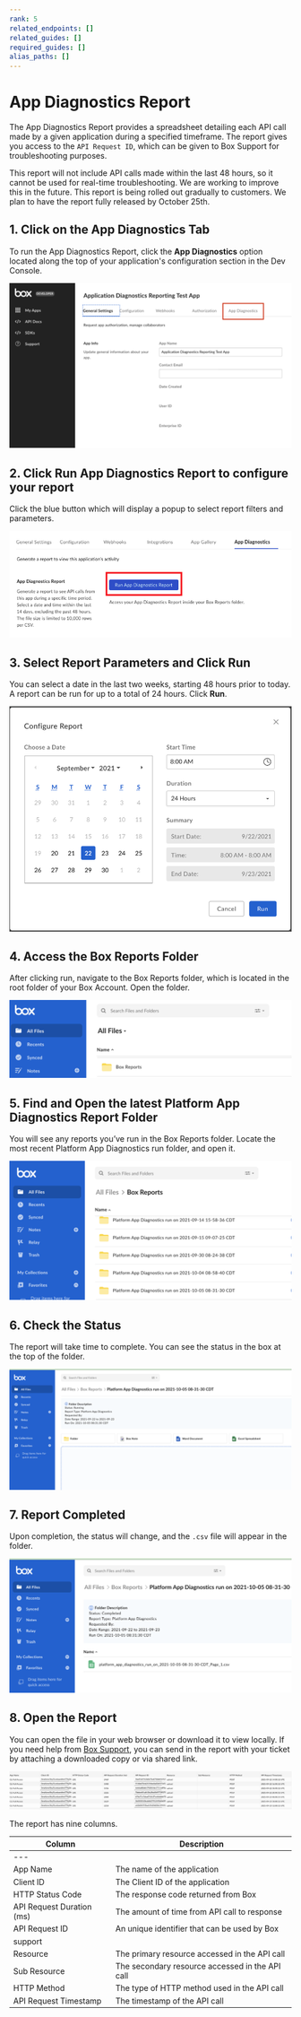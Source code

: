 ```yaml
---
rank: 5
related_endpoints: []
related_guides: []
required_guides: []
alias_paths: []
---
```


# App Diagnostics Report

The App Diagnostics Report provides a spreadsheet detailing each API call made
by a given application during a specified timeframe. The report gives you
access to the `API Request ID`, which can be given to Box Support for
troubleshooting purposes.

<Message type="warning">
  This report will not include API calls made within the last 48 hours, so it
  cannot be used for real-time troubleshooting. We are working to improve this
  in the future.
</Message>

<Message type="notice">
This report is being rolled out gradually to customers. We plan to have the
report fully released by October 25th.
</Message>

## 1. Click on the **App Diagnostics** Tab

To run the App Diagnostics Report, click the **App Diagnostics** option located
along the top of your application's configuration section in the Dev Console.

<ImageFrame center shadow>

![New Menu Option](./images/New-Menu-Option.png)

</ImageFrame>

 ## 2. Click **Run App Diagnostics Report** to configure your report

Click the blue button which will display a popup to select report filters
and parameters.

<ImageFrame center shadow>

![App Diagnostic Menu](./images/Menu-Option-Screen.png)

</ImageFrame>

## 3. Select Report Parameters and Click **Run**

You can select a date in the last two weeks, starting 48 hours prior to today.
A report can be run for up to a total of 24 hours. Click **Run**.

<ImageFrame center shadow>

![Report Options](./images/Report-Option-Screen.png)

</ImageFrame>

## 4. Access the Box Reports Folder

After clicking run, navigate to the Box Reports folder, which is located in the
root folder of your Box Account. Open the folder.

<ImageFrame center shadow>

![Box Report Folder](./images/Box-Report-Folder.png)

</ImageFrame>

## 5. Find and Open the latest Platform App Diagnostics Report Folder

You will see any reports you’ve run in the Box Reports folder. Locate the most
recent Platform App Diagnostics run folder, and open it.

<ImageFrame center shadow>

![Box Report Folder Contents](./images/Box-Report-Folder-Contents.png)

</ImageFrame>

## 6. Check the Status

The report will take time to complete. You can see the status in the box at the
top of the folder.

<ImageFrame center shadow>

![Status Screen](./images/App-Diagnostics-Status.png)

</ImageFrame>

## 7. Report Completed

Upon completion, the status will change, and the `.csv` file will appear in the
folder.

<ImageFrame center shadow>

![Diagnostics Report](./images/Diagnostics-Report.png)

</ImageFrame>

## 8. Open the Report

You can open the file in your web browser or download it to view locally. If
you need help from [Box Support][support], you can send in the report with your
ticket by attaching a downloaded copy or via shared link. 

<ImageFrame center shadow>

![Report Details](./images/Report-Details.png)

</ImageFrame>

The report has nine columns.

| Column                    | Description                                    |
|---------------------------|----------------------------------------------------------
---|
| App Name                  | The name of the application |
| Client ID                 | The Client ID of the application |
| HTTP Status Code          | The response code returned from Box |
| API Request Duration (ms) | The amount of time from API call to response |
| API Request ID            | An unique identifier that can be used by Box
support |
| Resource                  | The primary resource accessed in the API call |
| Sub Resource              | The secondary resource accessed in the API call |
| HTTP Method               | The type of HTTP method used in the API call |
| API Request Timestamp     | The timestamp of the API call |

[support]: https://support.box.com/hc/en-us/requests/new
